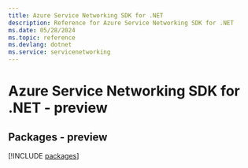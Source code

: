 ```yaml
---
title: Azure Service Networking SDK for .NET
description: Reference for Azure Service Networking SDK for .NET
ms.date: 05/28/2024
ms.topic: reference
ms.devlang: dotnet
ms.service: servicenetworking
---
```

# Azure Service Networking SDK for .NET - preview
## Packages - preview
[!INCLUDE [packages](service-networking-index.md)]